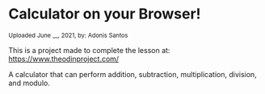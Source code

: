 # Calculator on your Browser!
<sub>Uploaded June __, 2021, by: Adonis Santos</sub>

This is a project made to complete the lesson at: https://www.theodinproject.com/

A calculator that can perform addition, subtraction, multiplication, division, and modulo.